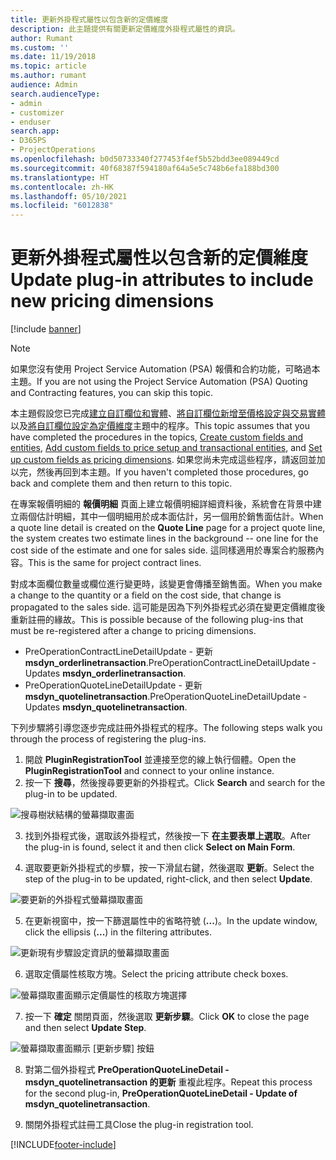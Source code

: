 ```yaml
---
title: 更新外掛程式屬性以包含新的定價維度
description: 此主題提供有關更新定價維度外掛程式屬性的資訊。
author: Rumant
ms.custom: ''
ms.date: 11/19/2018
ms.topic: article
ms.author: rumant
audience: Admin
search.audienceType:
- admin
- customizer
- enduser
search.app:
- D365PS
- ProjectOperations
ms.openlocfilehash: b0d50733340f277453f4ef5b52bdd3ee089449cd
ms.sourcegitcommit: 40f68387f594180af64a5e5c748b6efa188bd300
ms.translationtype: HT
ms.contentlocale: zh-HK
ms.lasthandoff: 05/10/2021
ms.locfileid: "6012838"
---
```

# <a name="update-plug-in-attributes-to-include-new-pricing-dimensions"></a><span data-ttu-id="d6847-103">更新外掛程式屬性以包含新的定價維度</span><span class="sxs-lookup"><span data-stu-id="d6847-103">Update plug-in attributes to include new pricing dimensions</span></span>

[!include [banner](../includes/psa-now-project-operations.md)]

> [!NOTE]
> <span data-ttu-id="d6847-104">如果您沒有使用 Project Service Automation (PSA) 報價和合約功能，可略過本主題。</span><span class="sxs-lookup"><span data-stu-id="d6847-104">If you are not using the Project Service Automation (PSA) Quoting and Contracting features, you can skip this topic.</span></span>

<span data-ttu-id="d6847-105">本主題假設您已完成[建立自訂欄位和實體](create-custom-fields-entities.md)、[將自訂欄位新增至價格設定與交易實體](field-references.md)以及[將自訂欄位設定為定價維度](set-up-pricing-dimensions.md)主題中的程序。</span><span class="sxs-lookup"><span data-stu-id="d6847-105">This topic assumes that you have completed the procedures in the topics, [Create custom fields and entities](create-custom-fields-entities.md), [Add custom fields to price setup and transactional entities](field-references.md), and [Set up custom fields as pricing dimensions](set-up-pricing-dimensions.md).</span></span> <span data-ttu-id="d6847-106">如果您尚未完成這些程序，請返回並加以完，然後再回到本主題。</span><span class="sxs-lookup"><span data-stu-id="d6847-106">If you haven't completed those procedures, go back and complete them and then return to this topic.</span></span>

<span data-ttu-id="d6847-107">在專案報價明細的 **報價明細** 頁面上建立報價明細詳細資料後，系統會在背景中建立兩個估計明細，其中一個明細用於成本面估計，另一個用於銷售面估計。</span><span class="sxs-lookup"><span data-stu-id="d6847-107">When a quote line detail is created on the **Quote Line** page for a project quote line, the system creates two estimate lines in the background -- one line for the cost side of the estimate and one for sales side.</span></span> <span data-ttu-id="d6847-108">這同樣適用於專案合約服務內容。</span><span class="sxs-lookup"><span data-stu-id="d6847-108">This is the same  for project contract lines.</span></span>

<span data-ttu-id="d6847-109">對成本面欄位數量或欄位進行變更時，該變更會傳播至銷售面。</span><span class="sxs-lookup"><span data-stu-id="d6847-109">When you make a change to the quantity or a field on the cost side, that change is propagated to the sales side.</span></span> <span data-ttu-id="d6847-110">這可能是因為下列外掛程式必須在變更定價維度後重新註冊的緣故。</span><span class="sxs-lookup"><span data-stu-id="d6847-110">This is possible because of the following plug-ins that must be re-registered after a change to pricing dimensions.</span></span>

- <span data-ttu-id="d6847-111">PreOperationContractLineDetailUpdate - 更新 **msdyn_orderlinetransaction**.</span><span class="sxs-lookup"><span data-stu-id="d6847-111">PreOperationContractLineDetailUpdate - Updates **msdyn_orderlinetransaction**.</span></span>
- <span data-ttu-id="d6847-112">PreOperationQuoteLineDetailUpdate - 更新 **msdyn_quotelinetransaction**.</span><span class="sxs-lookup"><span data-stu-id="d6847-112">PreOperationQuoteLineDetailUpdate - Updates **msdyn_quotelinetransaction**.</span></span>

<span data-ttu-id="d6847-113">下列步驟將引導您逐步完成註冊外掛程式的程序。</span><span class="sxs-lookup"><span data-stu-id="d6847-113">The following steps walk you through the process of registering the plug-ins.</span></span>

1. <span data-ttu-id="d6847-114">開啟 **PluginRegistrationTool** 並連接至您的線上執行個體。</span><span class="sxs-lookup"><span data-stu-id="d6847-114">Open the **PluginRegistrationTool** and connect to your online instance.</span></span>
2. <span data-ttu-id="d6847-115">按一下 **搜尋**，然後搜尋要更新的外掛程式。</span><span class="sxs-lookup"><span data-stu-id="d6847-115">Click **Search** and search for the plug-in to be updated.</span></span>

 ![搜尋樹狀結構的螢幕擷取畫面](media/PRT-1.png)

3. <span data-ttu-id="d6847-117">找到外掛程式後，選取該外掛程式，然後按一下 **在主要表單上選取**。</span><span class="sxs-lookup"><span data-stu-id="d6847-117">After the plug-in is found, select it and then click **Select on Main Form**.</span></span>

4. <span data-ttu-id="d6847-118">選取要更新外掛程式的步驟，按一下滑鼠右鍵，然後選取 **更新**。</span><span class="sxs-lookup"><span data-stu-id="d6847-118">Select the step of the plug-in to be updated, right-click, and then select **Update**.</span></span>

 ![要更新的外掛程式螢幕擷取畫面](media/PRT-2.png)
 
5. <span data-ttu-id="d6847-120">在更新視窗中，按一下篩選屬性中的省略符號 (**...**)。</span><span class="sxs-lookup"><span data-stu-id="d6847-120">In the update window, click the ellipsis (**...**) in the filtering attributes.</span></span>

 ![更新現有步驟設定資訊的螢幕擷取畫面](media/PRT-3.png)
 
6. <span data-ttu-id="d6847-122">選取定價屬性核取方塊。</span><span class="sxs-lookup"><span data-stu-id="d6847-122">Select the pricing attribute check boxes.</span></span>

 ![螢幕擷取畫面顯示定價屬性的核取方塊選擇](media/PRT-4.png)

7. <span data-ttu-id="d6847-124">按一下 **確定** 關閉頁面，然後選取 **更新步驟**。</span><span class="sxs-lookup"><span data-stu-id="d6847-124">Click **OK** to close the page and then select **Update Step**.</span></span>

 ![螢幕擷取畫面顯示 [更新步驟] 按鈕](media/PRT-5.png)
 
8. <span data-ttu-id="d6847-126">對第二個外掛程式 **PreOperationQuoteLineDetail - msdyn_quotelinetransaction 的更新** 重複此程序。</span><span class="sxs-lookup"><span data-stu-id="d6847-126">Repeat this process for the second plug-in, **PreOperationQuoteLineDetail - Update of msdyn_quotelinetransaction**.</span></span>

9. <span data-ttu-id="d6847-127">關閉外掛程式註冊工具</span><span class="sxs-lookup"><span data-stu-id="d6847-127">Close the plug-in registration tool.</span></span>



[!INCLUDE[footer-include](../includes/footer-banner.md)]